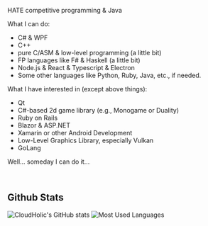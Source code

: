 HATE competitive programming & Java

What I can do:
  - C# & WPF
  - C++
  - pure C/ASM & low-level programming (a little bit)
  - FP languages like F# & Haskell (a little bit)
  - Node.js & React & Typescript & Electron
  - Some other languages like Python, Ruby, Java, etc., if needed.

What I have interested in (except above things):
  - Qt
  - C#-based 2d game library (e.g., Monogame or Duality)
  - Ruby on Rails
  - Blazor & ASP.NET
  - Xamarin or other Android Development
  - Low-Level Graphics Library, especially Vulkan
  - GoLang

Well... someday I can do it...

<br/>

Github Stats
------------

![CloudHolic's GitHub stats](https://github-readme-stats.vercel.app/api?username=CloudHolic&count_private=true&show_icons=true)
![Most Used Languages](https://github-readme-stats.vercel.app/api/top-langs/?username=CloudHolic&langs_count=10&&layout=compact)
